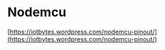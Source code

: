 # Nodemcu

[https://iotbytes.wordpress.com/nodemcu-pinout/](https://iotbytes.wordpress.com/nodemcu-pinout/)

